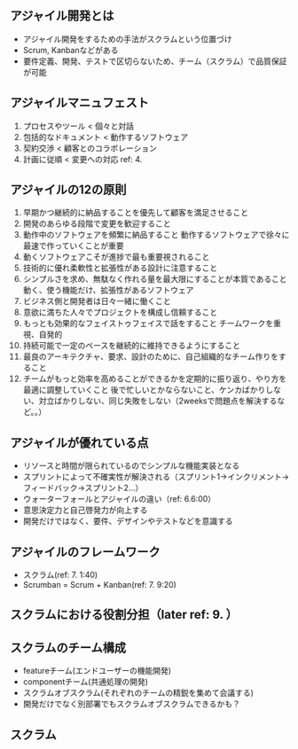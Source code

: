 ## アジャイル開発とは
- アジャイル開発をするための手法がスクラムという位置づけ
- Scrum, Kanbanなどがある
- 要件定義、開発、テストで区切らないため、チーム（スクラム）で品質保証が可能

## アジャイルマニュフェスト
1. プロセスやツール < 個々と対話
2. 包括的なドキュメント < 動作するソフトウェア
3. 契約交渉 < 顧客とのコラボレーション
4. 計画に従順 < 変更への対応
ref: 4.

## アジャイルの12の原則
1. 早期かつ継続的に納品することを優先して顧客を満足させること
2. 開発のあらゆる段階で変更を歓迎すること
3. 動作中のソフトウェアを頻繁に納品すること
動作するソフトウェアで徐々に最速で作っていくことが重要
4. 動くソフトウェアこそが進捗で最も重要視されること
5. 技術的に優れ柔軟性と拡張性がある設計に注意すること
6. シンプルさを求め、無駄なく作れる量を最大限にすることが本質であること
動く、使う機能だけ、拡張性があるソフトウェア
7. ビジネス側と開発者は日々一緒に働くこと
8. 意欲に満ちた人々でプロジェクトを構成し信頼すること
9. もっとも効果的なフェイストゥフェイスで話をすること
チームワークを重視、自発的
10. 持続可能で一定のペースを継続的に維持できるようにすること
11. 最良のアーキテクチャ、要求、設計のために、自己組織的なチーム作りをすること
12. チームがもっと効率を高めることができるかを定期的に振り返り、やり方を最適に調整していくこと
後で忙しいとかならないこと、ケンカばかりしない、対立ばかりしない、同じ失敗をしない（2weeksで問題点を解決するなど。。）

## アジャイルが優れている点
- リソースと時間が限られているのでシンプルな機能実装となる
- スプリントによって不確実性が解決される（スプリント1→インクリメント→フィードバック→スプリント2...）
- ウォーターフォールとアジャイルの違い（ref: 6.6:00）
- 意思決定力と自己啓発力が向上する
- 開発だけではなく、要件、デザインやテストなどを意識する

## アジャイルのフレームワーク
- スクラム(ref: 7. 1:40)
- Scrumban = Scrum + Kanban(ref: 7. 9:20)

## スクラムにおける役割分担（later ref: 9. ）

## スクラムのチーム構成
- featureチーム(エンドユーザーの機能開発)
- componentチーム(共通処理の開発)
- スクラムオブスクラム(それぞれのチームの精鋭を集めて会議する)
- 開発だけでなく別部署でもスクラムオブスクラムできるかも？

## スクラム